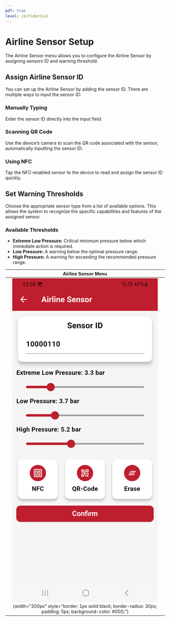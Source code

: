 ```yaml
---
pdf: true
level: confidential
---
```

# Airline Sensor Setup

The Airline Sensor menu allows you to configure the Airline Sensor by assigning sensors ID and warning threshold.

## Assign Airline Sensor ID

You can set up the Airline Sensor by adding the sensor ID. There are multiple ways to input the sensor ID:

### Manually Typing

Enter the sensor ID directly into the input field.

### Scanning QR Code

Use the device’s camera to scan the QR code associated with the sensor, automatically inputting the sensor ID.

### Using NFC

Tap the NFC-enabled sensor to the device to read and assign the sensor ID quickly.

## Set Warning Thresholds

Choose the appropriate sensor type from a list of available options.
This allows the system to recognize the specific capabilities and features of the assigned sensor.

### Available Thresholds

- **Extreme Low Pressure:** Critical minimum pressure below which immediate action is required.
- **Low Pressure:** A warning below the optimal pressure range.
- **High Pressure:** A warning for exceeding the recommended pressure range.

| **Airline Sensor Menu**       |
|:----------------------:|
| ![Airline Sensor Menu](images/airline.PNG){width="200px" style="border: 1px solid black; border-radius: 30px; padding: 5px; background-color: #000;"} |
